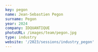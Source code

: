 ```yaml
---
key: pegon
name: Jean-Sebastien Pegon
surname: Pegon
year: 2024
company: IDQUANTIQUE
photoURL: /images/team/pegon.jpg
type: industry
website: '/2023/sessions/industry_pegon'
---
```

